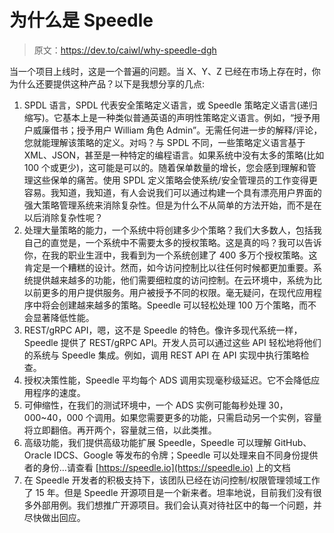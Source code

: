 # 为什么是 Speedle

> 原文：<https://dev.to/caiwl/why-speedle-dgh>

当一个项目上线时，这是一个普遍的问题。当 X、Y、Z 已经在市场上存在时，你为什么还要提供这种产品？以下是我想分享的几点:

1.  SPDL 语言，SPDL 代表安全策略定义语言，或 Speedle 策略定义语言(递归缩写)。它基本上是一种类似普通英语的声明性策略定义语言。例如，“授予用户威廉借书；授予用户 William 角色 Admin”。无需任何进一步的解释/评论，您就能理解该策略的定义。对吗？与 SPDL 不同，一些策略定义语言基于 XML、JSON，甚至是一种特定的编程语言。如果系统中没有太多的策略(比如 100 个或更少)，这可能是可以的。随着保单数量的增长，您会感到理解和管理这些保单的痛苦。使用 SPDL 定义策略会使系统/安全管理员的工作变得更容易。我知道，我知道，有人会说我们可以通过构建一个具有漂亮用户界面的强大策略管理系统来消除复杂性。但是为什么不从简单的方法开始，而不是在以后消除复杂性呢？
2.  处理大量策略的能力，一个系统中将创建多少个策略？我们大多数人，包括我自己的直觉是，一个系统中不需要太多的授权策略。这是真的吗？我可以告诉你，在我的职业生涯中，我看到为一个系统创建了 400 多万个授权策略。这肯定是一个糟糕的设计。然而，如今访问控制比以往任何时候都更加重要。系统提供越来越多的功能，他们需要细粒度的访问控制。在云环境中，系统为比以前更多的用户提供服务。用户被授予不同的权限。毫无疑问，在现代应用程序中将会创建越来越多的策略。Speedle 可以轻松处理 100 万个策略，而不会显著降低性能。
3.  REST/gRPC API，嗯，这不是 Speedle 的特色。像许多现代系统一样，Speedle 提供了 REST/gRPC API。开发人员可以通过这些 API 轻松地将他们的系统与 Speedle 集成。例如，调用 REST API 在 API 实现中执行策略检查。
4.  授权决策性能，Speedle 平均每个 ADS 调用实现毫秒级延迟。它不会降低应用程序的速度。
5.  可伸缩性，在我们的测试环境中，一个 ADS 实例可能每秒处理 30，000~40，000 个调用。如果您需要更多的功能，只需启动另一个实例，容量将立即翻倍。再开两个，容量就三倍，以此类推。
6.  高级功能，我们提供高级功能扩展 Speedle，Speedle 可以理解 GitHub、Oracle IDCS、Google 等发布的令牌；Speedle 可以处理来自不同身份提供者的身份…请查看 [https://speedle.io](https://speedle.io) 上的文档
7.  在 Speedle 开发者的积极支持下，该团队已经在访问控制/权限管理领域工作了 15 年。但是 Speedle 开源项目是一个新来者。坦率地说，目前我们没有很多外部用例。我们想推广开源项目。我们会认真对待社区中的每一个问题，并尽快做出回应。